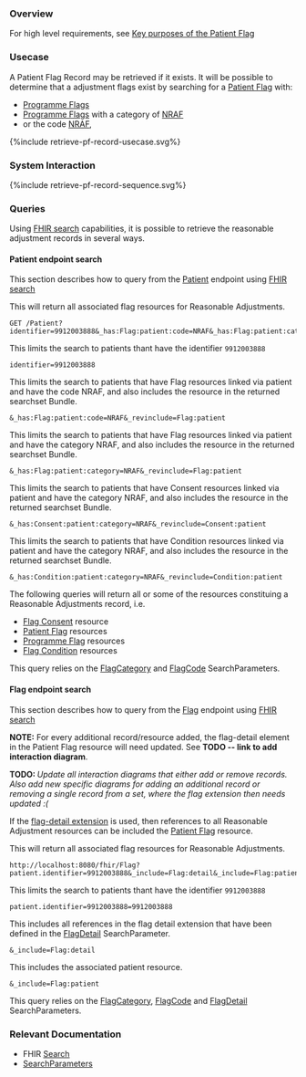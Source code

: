 ### Overview

For high level requirements, see [Key purposes of the Patient Flag](index.html#pf-key-purposes)

### Usecase

A Patient Flag Record may be retrieved if it exists.  It will be possible to determine that a adjustment flags exist by searching for a [Patient Flag](StructureDefinition-PatientFlag.html) with:

- [Programme Flags](StructureDefinition-ProgrammeFlag.html)
- [Programme Flags](StructureDefinition-ProgrammeFlag.html) with a category of [NRAF](CodeSystem-PatientFlagCategory.html#PatientFlagCategory-NRAF)
- or the code [NRAF](CodeSystem-PatientFlagCategory.html#PatientFlagCategory-NRAF), 

<div style="text-align: left;">

  {%include retrieve-pf-record-usecase.svg%}

</div>

### System Interaction

<div style="text-align: left;">

  {%include retrieve-pf-record-sequence.svg%}

</div>

### Queries

Using [FHIR search](https://www.hl7.org/fhir/search.html) capabilities, it is possible to retrieve the reasonable adjustment records in several ways.

#### Patient endpoint search 

This section describes how to query from the [Patient](http://www.hl7.org/fhir/R4/patient.html#search) endpoint using [FHIR search](https://www.hl7.org/fhir/search.html)

This will return all associated flag resources for Reasonable Adjustments.

```
GET /Patient?identifier=9912003888&_has:Flag:patient:code=NRAF&_has:Flag:patient:category=NRAF&_revinclude=Flag:patient&_has:Consent:patient:category=NRAF&_revinclude=Consent:patient&_has:Condition:patient:category=NRAF&_revinclude=Condition:patient 
```

This limits the search to patients thant have the identifier `9912003888`

```
identifier=9912003888
```

This limits the search to patients that have Flag resources linked via patient and have the code NRAF, and also includes the resource in the returned searchset Bundle.

```
&_has:Flag:patient:code=NRAF&_revinclude=Flag:patient
```

This limits the search to patients that have Flag resources linked via patient and have the category NRAF, and also includes the resource in the returned searchset Bundle.

```
&_has:Flag:patient:category=NRAF&_revinclude=Flag:patient
```

This limits the search to patients that have Consent resources linked via patient and have the category NRAF, and also includes the resource in the returned searchset Bundle.

```
&_has:Consent:patient:category=NRAF&_revinclude=Consent:patient
```

This limits the search to patients that have Condition resources linked via patient and have the category NRAF, and also includes the resource in the returned searchset Bundle.

```
&_has:Condition:patient:category=NRAF&_revinclude=Condition:patient
```

The following queries will return all or some of the resources constituing a Reasonable Adjustments record, i.e.

* [Flag Consent](StructureDefinition-FlagConsent.html) resource
* [Patient Flag](StructureDefinition-PatientFlag.html) resources  
* [Programme Flag](StructureDefinition-ProgrammeFlag.html) resources
* [Flag Condition](StructureDefinition-FlagCondition.html) resources 

This query relies on the [FlagCategory](SearchParameter-FlagCategory.html) and [FlagCode](SearchParameter-FlagCode.html) SearchParameters.

#### Flag endpoint search

This section describes how to query from the [Flag](http://www.hl7.org/fhir/R4/flag.html#search) endpoint using [FHIR search](https://www.hl7.org/fhir/search.html)

**NOTE:** For every additional record/resource added, the flag-detail element in the Patient Flag resource will need updated. See **TODO -- link to add interaction diagram**.

<div id="todo-notice" markdown="span" class="alert alert-danger" role="alert">
  <i class="fa fa-tasks"></i>
  <b>TODO: </b>
  <i>Update all interaction diagrams that either add or remove records. Also add new specific diagrams for adding an additional record or removing a single record from a set, where the flag extension then needs updated :(</i>
</div>

If the [flag-detail extension](http://hl7.org/fhir/StructureDefinition/flag-detail) is used, then references to all Reasonable Adjustment resources can be included the [Patient Flag](StructureDefinition-PatientFlag.html) resource.

This will return all associated flag resources for Reasonable Adjustments.

```
http://localhost:8080/fhir/Flag?patient.identifier=9912003888&_include=Flag:detail&_include=Flag:patient
```

This limits the search to patients thant have the identifier `9912003888`

```
patient.identifier=9912003888=9912003888
```

This includes all references in the flag detail extension that have been defined in the [FlagDetail](SearchParameter-FlagDetail.html) SearchParameter.

```
&_include=Flag:detail
```

This includes the associated patient resource.

```
&_include=Flag:patient
```

This query relies on the [FlagCategory](SearchParameter-FlagCategory.html), [FlagCode](SearchParameter-FlagCode.html) and [FlagDetail](SearchParameter-FlagDetail.html) SearchParameters.


### Relevant Documentation

* FHIR [Search](http://www.hl7.org/fhir/R4/search.html)
* [SearchParameters](https://www.hl7.org/fhir/R4/searchparameter.html)